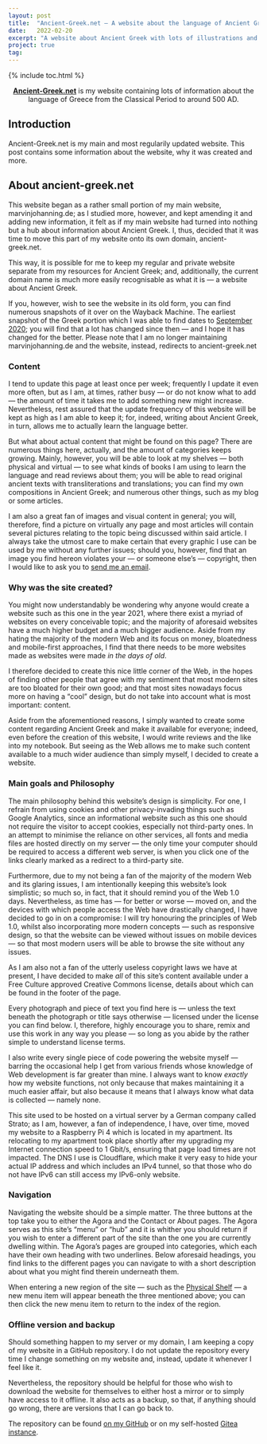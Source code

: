 ```yaml
---
layout: post
title:  "Ancient-Greek.net — A website about the language of Ancient Greece"
date:   2022-02-20
excerpt: "A website about Ancient Greek with lots of illustrations and text built to be fast and lightweight."
project: true
tag:
---
```


{% include toc.html %}
    
<center><b><a href="https://ancient-greek.net">Ancient-Greek.net</a></b> is my website containing lots of information about the language of Greece from the Classical Period to around 500 AD. </center>
     
## Introduction
Ancient-Greek.net is my main and most regularily updated website. This post contains some information about the website, why it was created and more.

## About ancient-greek.net

This website began as a rather small portion of my main website, marvinjohanning.de; as I studied more, however, and kept amending it and adding new information, it felt as if my main website had turned into nothing but a hub about information about Ancient Greek. I, thus, decided that it was time to move this part of my website onto its own domain, ancient-greek.net.

This way, it is possible for me to keep my regular and private website separate from my resources for Ancient Greek; and, additionally, the current domain name is much more easily recognisable as what it is — a website about Ancient Greek.

If you, however, wish to see the website in its old form, you can find numerous snapshots of it over on the Wayback Machine. The earliest snapshot of the Greek portion which I was able to find dates to [September 2020](https://web.archive.org/web/20200920080314/marvinjohanning.de/greek/index.php); you will find that a lot has changed since then — and I hope it has changed for the better. Please note that I am no longer maintaining marvinjohanning.de and the website, instead, redirects to ancient-greek.net

### Content

I tend to update this page at least once per week; frequently I update it even more often, but as I am, at times, rather busy — or do not know what to add — the amount of time it takes me to add something new might increase. Nevertheless, rest assured that the update frequency of this website will be kept as high as I am able to keep it; for, indeed, writing about Ancient Greek, in turn, allows me to actually learn the language better.

But what about actual content that might be found on this page? There are numerous things here, actually, and the amount of categories keeps growing. Mainly, however, you will be able to look at my shelves — both physical and virtual — to see what kinds of books I am using to learn the language and read reviews about them; you will be able to read original ancient texts with transliterations and translations; you can find my own compositions in Ancient Greek; and numerous other things, such as my blog or some articles.

I am also a great fan of images and visual content in general; you will, therefore, find a picture on virtually any page and most articles will contain several pictures relating to the topic being discussed within said article. I always take the utmost care to make certain that every graphic I use can be used by me without any further issues; should you, however, find that an image you find hereon violates your — or someone else’s — copyright, then I would like to ask you to [send me an email](https://ancient-greek.net/contact.php).

### Why was the site created?

You might now understandably be wondering why anyone would create a website such as this one in the year 2021, where there exist a myriad of websites on every conceivable topic; and the majority of aforesaid websites have a much higher budget and a much bigger audience. Aside from my hating the majority of the modern Web and its focus on money, bloatedness and mobile-first approaches, I find that there needs to be more websites made as websites were made _in the days of old_.

I therefore decided to create this nice little corner of the Web, in the hopes of finding other people that agree with my sentiment that most modern sites are too bloated for their own good; and that most sites nowadays focus more on having a <q>cool</q> design, but do not take into account what is most important: content.

Aside from the aforementioned reasons, I simply wanted to create some content regarding Ancient Greek and make it available for everyone; indeed, even before the creation of this website, I would write reviews and the like into my notebook. But seeing as the Web allows me to make such content available to a much wider audience than simply myself, I decided to create a website.

### Main goals and Philosophy

The main philosophy behind this website’s design is simplicity. For one, I refrain from using cookies and other privacy-invading things such as Google Analytics, since an informational website such as this one should not require the visitor to accept cookies, especially not third-party ones. In an attempt to minimise the reliance on other services, all fonts and media files are hosted directly on my server — the only time your computer should be required to access a different web server, is when you click one of the links clearly marked as a redirect to a third-party site.

Furthermore, due to my not being a fan of the majority of the modern Web and its glaring issues, I am intentionally keeping this website’s look simplistic; so much so, in fact, that it should remind you of the Web 1.0 days. Nevertheless, as time has — for better or worse — moved on, and the devices with which people access the Web have drastically changed, I have decided to go in on a compromise: I will try honouring the principles of Web 1.0, whilst also incorporating more modern concepts — such as responsive design, so that the website can be viewed without issues on mobile devices — so that most modern users will be able to browse the site without any issues.

As I am also not a fan of the utterly useless copyright laws we have at present, I have decided to make _all_ of this site’s content available under a Free Culture approved Creative Commons license, details about which can be found in the footer of the page.

Every photograph and piece of text you find here is — unless the text beneath the photograph or title says otherwise — licensed under the license you can find below. I, therefore, highly encourage you to share, remix and use this work in any way you please — so long as you abide by the rather simple to understand license terms.

I also write every single piece of code powering the website myself — barring the occasional help I get from various friends whose knowledge of Web development is far greater than mine. I always want to know _exactly_ how my website functions, not only because that makes maintaining it a much easier affair, but also because it means that I always know what data is collected — namely none.

This site used to be hosted on a virtual server by a German company called Strato; as I am, however, a fan of independence, I have, over time, moved my website to a Raspberry Pi 4 which is located in my apartment. Its relocating to my apartment took place shortly after my upgrading my Internet connection speed to 1 Gbit/s, ensuring that page load times are not impacted. The DNS I use is Cloudflare, which make it very easy to hide your actual IP address and which includes an IPv4 tunnel, so that those who do not have IPv6 can still access my IPv6-only website.

### Navigation

Navigating the website should be a simple matter. The three buttons at the top take you to either the Agora and the Contact or About pages. The Agora serves as this site’s <q>menu</q> or <q>hub</q> and it is whither you should return if you wish to enter a different part of the site than the one you are currently dwelling within. The Agora’s pages are grouped into categories, which each have their own heading with two underlines. Below aforesaid headings, you find links to the different pages you can navigate to with a short description about what you might find therein underneath them.

When entering a new region of the site — such as the [Physical Shelf](https://ancient-greek.net/shelf/physical/index.php) — a new menu item will appear beneath the three mentioned above; you can then click the new menu item to return to the index of the region.

### Offline version and backup

Should something happen to my server or my domain, I am keeping a copy of my website in a GitHub repository. I do not update the repository every time I change something on my website and, instead, update it whenever I feel like it.

Nevertheless, the repository should be helpful for those who wish to download the website for themselves to either host a mirror or to simply have access to it offline. It also acts as a backup, so that, if anything should go wrong, there are versions that I can go back to.

The repository can be found [on my GitHub](https://github.com/mjohanning99/ancient-greek.net) or on my self-hosted [Gitea instance](https://git.marvinjohanning.de/marvinjohanning/ancient-greek.net).
